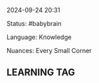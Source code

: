 2024-09-24 20:31

Status: #babybrain

Language: Knowledge

Nuances: Every Small Corner

## LEARNING TAG
